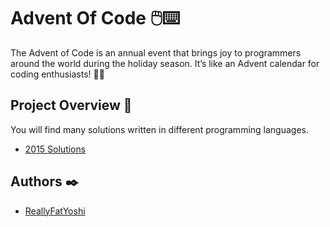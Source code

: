 # Advent Of Code 🖱️⌨️

The Advent of Code is an annual event that brings joy to programmers around the world during the holiday season. It’s like an Advent calendar for coding enthusiasts! 🎄🎅

## Project Overview 📖

You will find many solutions written in different programming languages.

* [2015 Solutions](./2015/README.md)

## Authors ✒️
* [ReallyFatYoshi](https://github.com/reallyfatyoshi)
